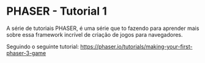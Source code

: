 # PHASER - Tutorial 1

A série de tutoriais PHASER, é uma série que to fazendo para aprender mais sobre essa framework incrível de criação de jogos para navegadores.

Seguindo o seguinte tutorial:
https://phaser.io/tutorials/making-your-first-phaser-3-game
